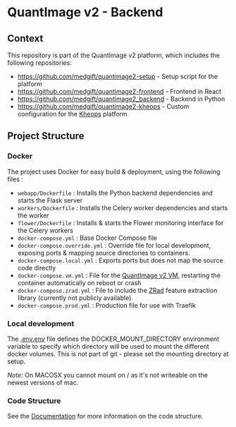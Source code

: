 # QuantImage v2 - Backend

## Context

This repository is part of the QuantImage v2 platform, which includes the following repositories:

- https://github.com/medgift/quantimage2-setup - Setup script for the platform
- https://github.com/medgift/quantimage2-frontend - Frontend in React
- https://github.com/medgift/quantimage2_backend - Backend in Python
- https://github.com/medgift/quantimage2-kheops - Custom configuration for the [Kheops](https://kheops.online) platform

## Project Structure

### Docker

The project uses Docker for easy build & deployment, using the following files :

- `webapp/Dockerfile` : Installs the Python backend dependencies and starts the Flask server
- `workers/Dockerfile` : Installs the Celery worker dependencies and starts the worker
- `flower/Dockerfile` : Installs & starts the Flower monitoring interface for the Celery workers
- `docker-compose.yml` : Base Docker Compose file
- `docker-compose.override.yml` : Override file for local development, exposing ports & mapping source directories to containers.
- `docker-compose.local.yml` : Exports ports but does not map the source code directly
- `docker-compose.vm.yml` : File for the [QuantImage v2 VM](https://medgift.github.io/quantimage-v2-info/#getting-started), restarting the container automatically on reboot or crash
- `docker-compose.zrad.yml` : File to include the [ZRad](https://medical-physics-usz.github.io) feature extraction library (currently not publicly available)
- `docker-compose.prod.yml` : Production file for use with Traefik


### Local development
The [.env.env](.env) file defines the DOCKER_MOUNT_DIRECTORY environment variable to specify which directory will be used
to mount the different docker volumes. This is not part of git - please set the mounting directory at setup.

*Note:* On MACOSX you cannot mount on / as it's not writeable on the newest versions of mac.

### Code Structure

See the [Documentation](https://quantimage-v2-backend.readthedocs.io/en/latest/) for more information on the code structure.

